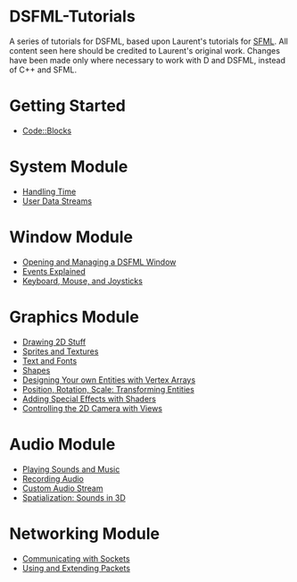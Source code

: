 DSFML-Tutorials
=====

A series of tutorials for DSFML, based upon Laurent's tutorials for [SFML](http://www.sfml-dev.org/tutorials/2.0/). All content seen here should be credited to Laurent's original work. Changes have been made only where necessary to work with D and DSFML, instead of C++ and SFML.

Getting Started
===
* [Code::Blocks](https://github.com/luke5542/DSFML-Tutorials/blob/master/codeblocks.md)

System Module
===
* [Handling Time](https://github.com/luke5542/DSFML-Tutorials/blob/master/time.md)
* [User Data Streams](https://github.com/luke5542/DSFML-Tutorials/blob/master/streams.md)

Window Module
===
* [Opening and Managing a DSFML Window](https://github.com/luke5542/DSFML-Tutorials/blob/master/window.md)
* [Events Explained](https://github.com/luke5542/DSFML-Tutorials/blob/master/events.md)
* [Keyboard, Mouse, and Joysticks](https://github.com/luke5542/DSFML-Tutorials/blob/master/inputs.md)

Graphics Module
===
* [Drawing 2D Stuff](https://github.com/luke5542/DSFML-Tutorials/blob/master/graphics-draw.md)
* [Sprites and Textures](https://github.com/luke5542/DSFML-Tutorials/blob/master/sprites.md)
* [Text and Fonts](https://github.com/luke5542/DSFML-Tutorials/blob/master/text.md)
* [Shapes](https://github.com/luke5542/DSFML-Tutorials/blob/master/shapes.md)
* [Designing Your own Entities with Vertex Arrays](https://github.com/luke5542/DSFML-Tutorials/blob/master/vertex-arrays.md)
* [Position, Rotation, Scale: Transforming Entities](https://github.com/luke5542/DSFML-Tutorials/blob/master/transforms.md)
* [Adding Special Effects with Shaders](https://github.com/luke5542/DSFML-Tutorials/blob/master/shaders.md)
* [Controlling the 2D Camera with Views](https://github.com/luke5542/DSFML-Tutorials/blob/master/cameraviews.md)

Audio Module
===
* [Playing Sounds and Music](https://github.com/luke5542/DSFML-Tutorials/blob/master/soundsandmusic.md)
* [Recording Audio](https://github.com/luke5542/DSFML-Tutorials/blob/master/recording.md)
* [Custom Audio Stream](https://github.com/luke5542/DSFML-Tutorials/blob/master/customaudiostream.md)
* [Spatialization: Sounds in 3D ](https://github.com/luke5542/DSFML-Tutorials/blob/master/spatialization.md)

Networking Module
===
* [Communicating with Sockets](https://github.com/luke5542/DSFML-Tutorials/blob/master/sockets.md)
* [Using and Extending Packets](https://github.com/luke5542/DSFML-Tutorials/blob/master/packets.md)
